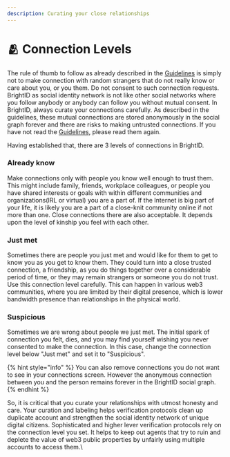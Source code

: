```yaml
---
description: Curating your close relationships
---
```


# 🫂 Connection Levels

The rule of thumb to follow as already described in the [Guidelines](./#guidelines) is simply not to make connection with random strangers that do not really know or care about you, or you them. Do not consent to such connection requests. BrightID as social identity network is not like other social networks where you follow anybody or anybody can follow you without mutual consent. In BrightID, always curate your connections carefully. As described in the guidelines, these mutual connections are stored anonymously in the social graph forever and there are risks to making untrusted connections. If you have not read the [Guidelines](./#guidelines), please read them again.

Having established that, there are 3 levels of connections in BrightID.

### Already know

Make connections only with people you know well enough to trust them. This might include family, friends, workplace colleagues, or people you have shared interests or goals with within different communities and organizations(IRL or virtual) you are a part of. If the Internet is big part of your life, it is likely you are a part of a close-knit community online if not more than one. Close connections there are also acceptable. It depends upon the level of kinship you feel with each other.

### Just met

Sometimes there are people you just met and would like for them to get to know you as you get to know them. They could turn into a close trusted connection, a friendship, as you do things together over a considerable period of time, or they may remain strangers or someone you do not trust. Use this connection level carefully. This can happen in various web3 communities, where you are limited by their digital presence, which is lower bandwidth presence than relationships in the physical world.

### Suspicious

Sometimes we are wrong about people we just met. The initial spark of connection you felt, dies, and you may find yourself wishing you never consented to make the connection. In this case, change the connection level below "Just met" and set it to "Suspicious".

{% hint style="info" %}
You can also remove connections you do not want to see in your connections screen. However the anonymous connection between you and the person remains forever in the BrightID social graph.
{% endhint %}

So, it is critical that you curate your relationships with utmost honesty and care. Your curation and labeling helps verification protocols clean up duplicate account and strengthen the social identity network of unique digital citizens. Sophisticated and higher lever verification protocols rely on the connection level you set. It helps to keep out agents that try to ruin and deplete the value of web3 public properties by unfairly using multiple accounts to access them.\
